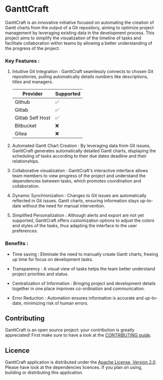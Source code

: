 # GanttCraft

GanttCraft is an innovative initiative focused on automating the creation of Gantt charts from the output of a Git
repository, aiming to optimize project management by leveraging existing data in the development process. This project
aims to simplify the visualization of the timeline of tasks and facilitate collaboration within teams by allowing a
better understanding of the progress of the project.

### Key Features :

1. Intuitive Git Integration : GanttCraft seamlessly connects to chosen Git repositories, pulling
   automatically details numbers like descriptions, titles and managers.

   | Provider         | Supported |
   |------------------|-----------|
   | Github           | &#x2705;  |
   | Gitlab           | &#x2705;  |
   | Gitlab Self Host | &#x2705;  |
   | Bitbucket        | &#x274C;  |
   | Gitea            | &#x274C;  |

2. Automated Gantt Chart Creation : By leveraging data from Git issues, GanttCraft generates
   automatically detailed Gantt charts, displaying the scheduling of tasks according to their due dates
   deadline and their relationships.

3. Collaborative visualization : GanttCraft's interactive interface allows team members to view
   progress of the project and understand the dependencies between tasks, which promotes coordination and
   collaboration.

4. Dynamic Synchronization : Changes to Git issues are automatically reflected in Git issues.
   Gantt charts, ensuring information stays up-to-date without the need for manual intervention.

5. Simplified Personalization : Although alerts and export are not yet supported, GanttCraft
   offers customization options to adjust the colors and styles of the tasks, thus adapting the interface to the
   user preferences.

### Benefits :

- Time saving : Eliminate the need to manually create Gantt charts, freeing up time for focus on development tasks.

- Transparency : A visual view of tasks helps the team better understand project priorities and status.

- Centralization of Information : Bringing project and development details together in one place improves
  co-ordination and communication.

- Error Reduction : Automation ensures information is accurate and up-to-date, minimizing risk
  of human errors.

## Contributing

GanttCraft is an open source project: your contribution is greatly appreciated! First make sure to have a look at the
[CONTRIBUTING guide](./CONTRIBUTING.md).

## Licence

GanttCraft application is distributed under the [Apache License, Version 2.0](./LICENSE). Please have look at the dependencies
licences. If you plan on using, building or distributing this application.
